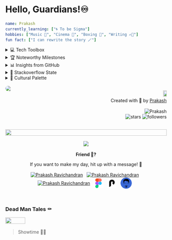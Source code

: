 Hello, Guardians!♾️
======


```yaml
name: Prakash
currently_learning: ["🌀 To be Sigma"]
hobbies: ["Music 🎵", "Cinema 🎥", "Boxing 🥊", "Writing ✍🏼"]
fun fact: ["I can rewrite the story 🪄"]
```


<details>
<summary>💻 Tech Toolbox </summary><br>
  
<table align="center">
  <tr>
    <td align="center" width="96">
        <img src="https://skillicons.dev/icons?i=arduino" alt="icon" width="48" height="48" />
    </td>
    <td align="center" width="96">
      <a href="#macropower-tech">
        <img src="https://skillicons.dev/icons?i=autocad" alt="icon" width="48" height="48" />
      </a>
    </td>
    <td align="center" width="96">
        <img src="https://skillicons.dev/icons?i=babel" alt="icon" width="48" height="48" />
    </td>
    <td align="center" width="96">
        <img src="https://skillicons.dev/icons?i=bash" alt="icon" width="48" height="48" />
    </td>
    <td align="center" width="96">
        <img src="https://skillicons.dev/icons?i=bootstrap" alt="icon" width="48" height="48" />
    </td>
    <td align="center" width="96">
        <img src="https://skillicons.dev/icons?i=c" alt="icon" width="48" height="48" />
    </td>
    <td align="center" width="96">
        <img src="https://skillicons.dev/icons?i=cpp" alt="icon" width="48" height="48" />
    </td>
    <td align="center" width="96">
        <img src="https://skillicons.dev/icons?i=css" alt="icon" width="48" height="48" />
    </td>
    <td align="center" width="96">
        <img src="https://skillicons.dev/icons?i=express" alt="icon" width="48" height="48" />
    </td>
  </tr>
  <tr>
  <td align="center" width="96">
        <img src="https://skillicons.dev/icons?i=figma" alt="icon" width="48" height="48" />
    <td align="center" width="96">
        <img src="https://skillicons.dev/icons?i=git" alt="icon" width="48" height="48" />
    </td>
    <td align="center" width="96"> 
        <img src="https://skillicons.dev/icons?i=github" width="48" height="48" alt="icon" />
    </td>
    <td align="center"  width="96">
        <img src="https://skillicons.dev/icons?i=graphql" width="48" height="48" alt="icon" />
    </td>
    <td align="center"  width="96">
        <img src="https://skillicons.dev/icons?i=html" width="48" height="48" alt="icon" />
    </td>
    <td align="center" width="96">
        <img src="https://skillicons.dev/icons?i=js" width="48" height="48" alt="icon" />
    </td>
    <td align="center"  width="96">
        <img src="https://skillicons.dev/icons?i=jquery" width="48" height="48" alt="icon" />
    </td>
    <td align="center" width="96">
        <img src="https://skillicons.dev/icons?i=md" width="48" height="48" alt="icon" />
    </td>
    <td align="center" width="96">
        <img src="https://skillicons.dev/icons?i=matlab" width="48" height="48" alt="icon" />
    </td>
  </tr>
 <tr>
      <td align="center" width="96">
        <img src="https://skillicons.dev/icons?i=netlify" width="48" height="48" alt="icon" />
    </td>
        <td align="center" width="96">
        <img src="https://skillicons.dev/icons?i=nextjs" width="48" height="48" alt="icon" />
      </td>
      </td>
    <td align="center" width="96">
        <img src="https://skillicons.dev/icons?i=nodejs" width="48" height="48" alt="icon" />
    </td>
            <td align="center" width="96">
        <img src="https://skillicons.dev/icons?i=notion" width="48" height="48" alt="icon" />
    </td>
              <td align="center" width="96">
        <img src="https://skillicons.dev/icons?i=npm" width="48" height="48" alt="icon" />
    </td>
              <td align="center" width="96">
        <img src="https://skillicons.dev/icons?i=opencv" width="48" height="48" alt="icon" />
    </td>
              <td align="center" width="96">
        <img src="https://skillicons.dev/icons?i=powershell" width="48" height="48" alt="icon" />
    </td>
              <td align="center" width="96">
        <img src="https://skillicons.dev/icons?i=py" width="48" height="48" alt="icon" />
    </td>
    <td align="center" width="96">
        <img src="https://skillicons.dev/icons?i=r" width="48" height="48" alt="icon" />
    </td>
 </tr>
 <tr>
      <td align="center" width="96">
        <img src="https://skillicons.dev/icons?i=raspberrypi" width="48" height="48" alt="icon" />
    </td>
        <td align="center" width="96">
        <img src="https://skillicons.dev/icons?i=react" width="48" height="48" alt="icon" />
      </td>
      </td>
    <td align="center" width="96">
        <img src="https://skillicons.dev/icons?i=sass" width="48" height="48" alt="icon" />
    </td>
            <td align="center" width="96">
        <img src="https://skillicons.dev/icons?i=svelte" width="48" height="48" alt="icon" />
    </td>
              <td align="center" width="96">
        <img src="https://skillicons.dev/icons?i=svg" width="48" height="48" alt="icon" />
    </td>
              <td align="center" width="96">
        <img src="https://skillicons.dev/icons?i=tailwind" width="48" height="48" alt="icon" />
    </td>
              <td align="center" width="96">
        <img src="https://skillicons.dev/icons?i=ts" width="48" height="48" alt="icon" />
    </td>
              <td align="center" width="96">
        <img src="https://skillicons.dev/icons?i=vercel" width="48" height="48" alt="icon" />
    </td>
    <td align="center" width="96">
        <img src="https://skillicons.dev/icons?i=vscode" width="48" height="48" alt="icon" />
    </td>
 </tr>
</table>

</details>


<details>
<summary>🏆 Noteworthy Milestones</summary>

<div align="center">
<img src="https://github-profile-trophy.vercel.app/?username=PrakasRavichandran&theme=juicyfresh&no-bg=true&no-frame=true&row=1&column=4&title=MultiLanguage,Commits,PullRequest,Reviews">
 </div>

<div align="center">
<img src="https://github-profile-trophy.vercel.app/?username=PrakasRavichandran&theme=juicyfresh&no-bg=true&no-frame=true&row=1&column=4&title=Repositories,Organizations,Stars,Followers">
 </div>
 </details>


<details>
<summary>📊 Insights from GitHub </summary>
<br><br>

> 📜 37 Public Repositories 
 > 
> 🔑 29 Private Repositories 
 > 

<br>
  
| <img align="center" src="https://github-readme-stats.vercel.app/api?username=PrakasRavichandran&rank_icon=github&show_icons=true&count_private=true&theme=darcula&hide_border=true&bg_color=00000000" alt="Prakash Ravichandran's GitHub stats" /> | <img align="center" src="https://github-readme-stats.vercel.app/api/top-langs/?username=PrakasRavichandran&layout=compact&hide_border=true&theme=darcula&bg_color=00000000&hide=html,css&langs_count=8" alt="Prakash Ravichandran's GitHub stats" /> | <img align="center" src="https://github-readme-streak-stats.herokuapp.com?user=PrakasRavichandran&theme=darcula&hide_border=true&background=FFFFFF00" alt="Prakash Ravichandran's Github Streak Stats" /> |
| ------------- | ------------- | ------------- |

<img align="center" src="https://github-readme-activity-graph.vercel.app/graph?username=PrakasRavichandran&custom_title=Prakash's%20GitHub%20Activity%20Graph&hide_border=true&bg_color=0D111700&color=BA5F17&line=BA5F17&point=BA5F17&area_color=FFFFFF&title_color=FFFFFF&area=true" alt="Prakash Ravichandran's Github Streak Stats" />

</details>


<details>
<summary>🐾 Stackoverflow State</summary>
<p  align="center">
  <img src="https://github-stackoverflow-readme.vercel.app/?userId=23835004">
</p>
</details>


<details>
<summary>🌈 Cultural Palette</summary>

<table border=1 border-radius: 10px; align="center">
      <td  align="center"padding-top:500;">
          <img src="./logo/COM.png" width="100" height="30%">
            <h6 align="center">Writing 📝</h6>
      </td>
      <td  align="center"padding-top:500;">
         <a href="https://literal.club/prakasravichandran/book/the-power-of-your-subconscious-mind-9xlhd"> <img src="https://assets.literal.club/3/ckp43w50x1056441id5jwmrwjbz.jpg" width="100" height="30%" /> </a>
         <h6 align="center">Book 📕</h6>
      </td>
      <td  align="center"padding-top:500;">
         <a href="https://movieecorn.netlify.app/movie/detail/533535"><img src="https://image.tmdb.org/t/p/w342/8cdWjvZQUExUUTzyp4t6EDMubfO.jpg" width="100" height="30%" /></a>
       <h6 align="center">Movie 🍿</h6>
      </td>
    </tr>
  </table>

</details><br>

<img src="https://nvr-eta.vercel.app/spotify" width="50%" hspace="0" vspace="0" align="left" style="border-radius: 10px;"/>
  
<p align="right">
<a href="https://www.google.com/search?q=groot&oq=groot+&gs_lcrp=EgZjaHJvbWUyBggAEEUYOTIKCAEQABixAxiABDIHCAIQABiABDIKCAMQABixAxiABDIKCAQQABixAxiABDIHCAUQABiABDIHCAYQABiABDIHCAcQABiABDIHCAgQABiABNIBCTE0NTEzajBqMagCALACAA&sourceid=chrome&ie=UTF-8"><img src="https://img.wattpad.com/79d6df258b4fc37f6b8273068e7e9a1644851d83/68747470733a2f2f73332e616d617a6f6e6177732e636f6d2f776174747061642d6d656469612d736572766963652f53746f7279496d6167652f776a696a696353386c65325553513d3d2d3536323033393731302e313532356339636233353463303839353630303637393232373136342e676966" width="15%" height="15%"></a><br> Created with 🧡 by <a href="https://prakashravichandran.com">Prakash</a><br><br><img src="https://komarev.com/ghpvc/?username=PrakasRavichandran&label=Profile%20views&color=0e75b6&style=flat" alt="Prakash"/><br><img src="https://img.shields.io/github/stars/PrakasRavichandran?label=Stars" alt="stars">  <img alt="followers" src="https://img.shields.io/github/followers/PrakasRavichandran?label=Followers&style=social"></p> <br>





<img src="https://user-images.githubusercontent.com/74038190/212284100-561aa473-3905-4a80-b561-0d28506553ee.gif" height="10%" width="100%">

<p align="center">
	<img width="50" src="https://github.githubassets.com/images/spinners/octocat-spinner-64.gif">
<p align="center"><strong> Friend 👋?  </strong></p>
<p align="center">If you want to make my day, hit up with a message! 💫</p>
</p>
</p>

<p align="center">
<a href="https://linkedin.com/in/prakashravichandran10" target="blank"><img align="center" src="https://raw.githubusercontent.com/maurodesouza/profile-readme-generator/master/src/assets/icons/social/linkedin/default.svg" alt="Prakash Ravichandran" height="30" width="30" /></a>&nbsp;&nbsp;
<a href="https://www.instagram.com/prakashravichandrann/" target="blank"><img align="center" src="https://raw.githubusercontent.com/rahuldkjain/github-profile-readme-generator/master/src/images/icons/Social/instagram.svg" alt="Prakash Ravichandran" height="30" width="30" /></a>&nbsp;&nbsp;
<a href="https://twitter.com/Prakash_r10" target="blank"><img align="center" src="https://uxwing.com/wp-content/themes/uxwing/download/brands-and-social-media/x-social-media-logo-icon.png" alt="Prakash Ravichandran" height="30" width="30" /></a>&nbsp;&nbsp;
<a href="https://www.figma.com/@prakash_ui" target="blank"><img align="center" src="./logo/fig.svg" alt="Prakash Ravichandran" height="30" width="30" /></a>&nbsp;&nbsp;
<a href="https://prakashdairies.netlify.app/" target="blank"><img align="center" src="./logo/blog.svg" alt="Prakash Ravichandran" height="30" width="30" /></a>&nbsp;&nbsp;
<a href="https://prakashravichandran.com" target="blank"><img align="center" src="./logo/logo-full.svg" alt="Prakash Ravichandran" height="35" width="35" /></a>&nbsp;&nbsp;
</p>
<br>

<h3>Dead Man Tales ⚰️</h3>

<!--<img src="https://readme-typing-svg.demolab.com?font=Jersey+15&weight=350&size=18&pause=1000&color=005BFF&random=false&width=435&lines=Payday+is+happier+than+increment+day 💵." alt="Typing SVG" />-->

<img src="https://i.pinimg.com/originals/f9/55/17/f9551778f81663c339cf51091460435b.gif" height="10%" width="35%">

> Showtime 🤜🏼

